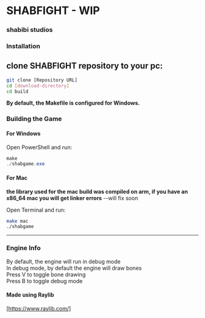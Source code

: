 # SHABFIGHT - WIP
### shabibi studios

### Installation

clone SHABFIGHT repository to your pc:
---
```bash
git clone [Repository URL]
cd [download-directory]
cd build
```

**By default, the Makefile is configured for Windows.**

### Building the Game

#### For Windows

Open PowerShell and run:

```powershell
make
./shabgame.exe
```

#### For Mac

**the library used for the mac build was compiled on arm, if you have an x86_64 mac you will get linker errors**
--will fix soon 

Open Terminal and run:

```bash
make mac
./shabgame
```

---

### Engine Info
By default, the engine will run in debug mode <br />
In debug mode, by default the engine will draw bones <br />
Press V to toggle bone drawing <br />
Press B to toggle debug mode <br />

#### Made using Raylib
[https://www.raylib.com/]
